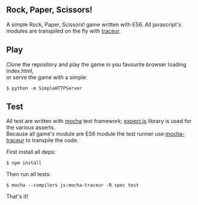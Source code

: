 ## Rock, Paper, Scissors!

A simple Rock, Paper, Scissors! game written with ES6.
All javascript's modules are transpiled on the fly with [traceur](https://github.com/google/traceur-compiler).

## Play

Clone the repository and play the game in you favourite browser loading index.html,  
or serve the game with a simple:

    $ python -m SimpleHTTPServer

## Test

All test are written with [mocha](https://github.com/mochajs/mocha) test framework; [expect.js](https://github.com/LearnBoost/expect.js/) library is used for the various asserts.  
Because all game's module are ES6 module the test runner use [mocha-traceur](https://www.npmjs.org/package/mocha-traceur) to transpile the code.

First install all deps:

	$ npm install

Then run all tests: 

	$ mocha --compilers js:mocha-traceur -R spec test 

That's it!